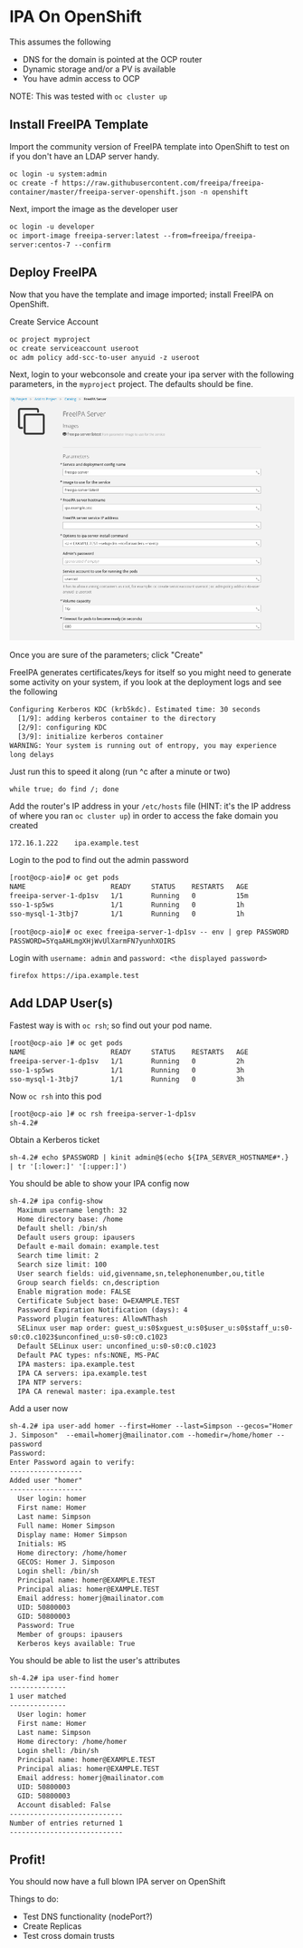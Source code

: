 # IPA On OpenShift

This assumes the following

* DNS for the domain is pointed at the OCP router
* Dynamic storage and/or a PV is available
* You have admin access to OCP

NOTE: This was tested with `oc cluster up`

## Install FreeIPA  Template

Import the community version of FreeIPA template into OpenShift to test on if you don't have an LDAP server handy.

```
oc login -u system:admin
oc create -f https://raw.githubusercontent.com/freeipa/freeipa-container/master/freeipa-server-openshift.json -n openshift
```

Next, import the image as the developer user

```
oc login -u developer
oc import-image freeipa-server:latest --from=freeipa/freeipa-server:centos-7 --confirm
```

## Deploy FreeIPA

Now that you have the template and image imported; install FreeIPA on OpenShift.

Create Service Account

```
oc project myproject
oc create serviceaccount useroot 
oc adm policy add-scc-to-user anyuid -z useroot
```

Next, login to your webconsole and create your ipa server with the following parameters, in the `myproject` project. The defaults should be fine.

![freeipa-parameters](images/freeipa-parameters.png)

Once you are sure of the parameters; click "Create"

FreeIPA generates certificates/keys for itself so you might need to generate some activity on your system, if you look at the deployment logs and see the following

```
Configuring Kerberos KDC (krb5kdc). Estimated time: 30 seconds
  [1/9]: adding kerberos container to the directory
  [2/9]: configuring KDC
  [3/9]: initialize kerberos container
WARNING: Your system is running out of entropy, you may experience long delays
```

Just run this to speed it along (run ^c after a minute or two)
```
while true; do find /; done 
```

Add the router's IP address in your `/etc/hosts` file (HINT: it's the IP address of where you ran `oc cluster up`) in order to access the fake domain you created

```
172.16.1.222	ipa.example.test
```

Login to the pod to find out the admin password

```
[root@ocp-aio]# oc get pods 
NAME                     READY     STATUS    RESTARTS   AGE
freeipa-server-1-dp1sv   1/1       Running   0          15m
sso-1-sp5ws              1/1       Running   0          1h
sso-mysql-1-3tbj7        1/1       Running   0          1h

[root@ocp-aio]# oc exec freeipa-server-1-dp1sv -- env | grep PASSWORD
PASSWORD=5YqaAHLmgXHjWvUlXarmFN7yunhXOIRS
```

Login with `username: admin` and `password: <the displayed password>`

```
firefox https://ipa.example.test
```
## Add LDAP User(s)

Fastest way is with `oc rsh`; so find out your pod name.

```
[root@ocp-aio ]# oc get pods
NAME                     READY     STATUS    RESTARTS   AGE
freeipa-server-1-dp1sv   1/1       Running   0          2h
sso-1-sp5ws              1/1       Running   0          3h
sso-mysql-1-3tbj7        1/1       Running   0          3h
```

Now `oc rsh` into this pod

```
[root@ocp-aio ]# oc rsh freeipa-server-1-dp1sv
sh-4.2#
```

Obtain a Kerberos ticket

```
sh-4.2# echo $PASSWORD | kinit admin@$(echo ${IPA_SERVER_HOSTNAME#*.} | tr '[:lower:]' '[:upper:]')
```

You should be able to show your IPA config now

```
sh-4.2# ipa config-show
  Maximum username length: 32
  Home directory base: /home
  Default shell: /bin/sh
  Default users group: ipausers
  Default e-mail domain: example.test
  Search time limit: 2
  Search size limit: 100
  User search fields: uid,givenname,sn,telephonenumber,ou,title
  Group search fields: cn,description
  Enable migration mode: FALSE
  Certificate Subject base: O=EXAMPLE.TEST
  Password Expiration Notification (days): 4
  Password plugin features: AllowNThash
  SELinux user map order: guest_u:s0$xguest_u:s0$user_u:s0$staff_u:s0-s0:c0.c1023$unconfined_u:s0-s0:c0.c1023
  Default SELinux user: unconfined_u:s0-s0:c0.c1023
  Default PAC types: nfs:NONE, MS-PAC
  IPA masters: ipa.example.test
  IPA CA servers: ipa.example.test
  IPA NTP servers: 
  IPA CA renewal master: ipa.example.test
```


Add a user now

```
sh-4.2# ipa user-add homer --first=Homer --last=Simpson --gecos="Homer J. Simposon"  --email=homerj@mailinator.com --homedir=/home/homer --password
Password: 
Enter Password again to verify: 
------------------
Added user "homer"
------------------
  User login: homer
  First name: Homer
  Last name: Simpson
  Full name: Homer Simpson
  Display name: Homer Simpson
  Initials: HS
  Home directory: /home/homer
  GECOS: Homer J. Simposon
  Login shell: /bin/sh
  Principal name: homer@EXAMPLE.TEST
  Principal alias: homer@EXAMPLE.TEST
  Email address: homerj@mailinator.com
  UID: 50800003
  GID: 50800003
  Password: True
  Member of groups: ipausers
  Kerberos keys available: True
```

You should be able to list the user's attributes

```
sh-4.2# ipa user-find homer
--------------
1 user matched
--------------
  User login: homer
  First name: Homer
  Last name: Simpson
  Home directory: /home/homer
  Login shell: /bin/sh
  Principal name: homer@EXAMPLE.TEST
  Principal alias: homer@EXAMPLE.TEST
  Email address: homerj@mailinator.com
  UID: 50800003
  GID: 50800003
  Account disabled: False
----------------------------
Number of entries returned 1
----------------------------

```

## Profit!

You should now have a full blown IPA server on OpenShift

Things to do:

* Test DNS functionality (nodePort?)
* Create Replicas
* Test cross domain trusts
